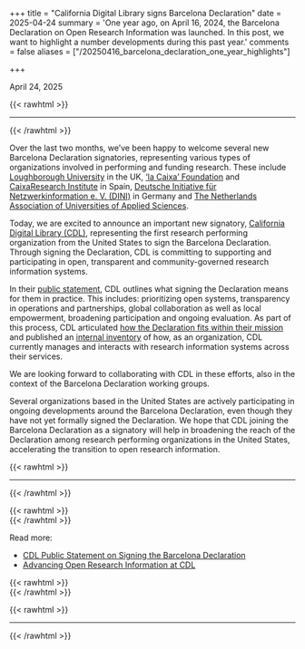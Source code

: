 +++
title = "California Digital Library signs Barcelona Declaration"
date = 2025-04-24
summary = 'One year ago, on April 16, 2024, the Barcelona Declaration on Open Research Information was launched. In this post, we want to highlight a number developments during this past year.'
comments = false
aliases = ["/20250416_barcelona_declaration_one_year_highlights"]

+++

April 24, 2025

{{< rawhtml >}}
<hr class="small">
{{< /rawhtml >}}

Over the last two months, we’ve been happy to welcome several new Barcelona Declaration signatories, representing various types of organizations involved in performing and funding research. These include [Loughborough University](https://www.lboro.ac.uk/) in the UK, [‘la Caixa’ Foundation](https://lacaixafoundation.org/en/) and
[CaixaResearch Institute](https://fundacionlacaixa.org/es/caixaresearch-institute) in Spain, [Deutsche Initiative für Netzwerkinformation e. V. (DINI)](https://dini.de/dini/ueber-uns) in Germany and [The Netherlands Association of Universities of Applied Sciences](https://www.vereniginghogescholen.nl/english). 

Today, we are excited to announce an important new signatory, [California Digital Library (CDL)](https://cdlib.org), representing the first research performing organization from the United States to sign the Barcelona Declaration. Through signing the Declaration, CDL is committing to supporting and participating in open, transparent and community-governed research information systems.

In their [public statement](https://cdlib.org/cdlinfo/2025/04/23/cdl-public-statement-on-endorsing-the-barcelona-declaration/), CDL outlines what signing the Declaration means for them in practice. This includes: prioritizing open systems, transparency in operations and partnerships, global collaboration as well as local empowerment, broadening participation and ongoing evaluation. As part of this process, CDL articulated [how the Declaration fits within their mission](https://osc.universityofcalifornia.edu/2025/04/advancing-open-research-information-at-cdl/) and published an [internal inventory](http://escholarship.org/uc/item/34m053gb) of how, as an organization, CDL currently manages and interacts with research information systems across their services.

We are looking forward to collaborating with CDL in these efforts, also in the context of the Barcelona Declaration working groups.  

Several organizations based in the United States are actively participating in ongoing developments around the Barcelona Declaration, even though they have not yet formally signed the Declaration. We hope that CDL joining the Barcelona Declaration as a signatory will help in broadening the reach of the Declaration among research performing organizations in the United States, accelerating the transition to open research information. 

{{< rawhtml >}}
<hr class="small">
{{< /rawhtml >}}

{{< rawhtml >}}
</br>
{{< /rawhtml >}}

Read more:
- [CDL Public Statement on Signing the Barcelona Declaration](https://cdlib.org/cdlinfo/2025/04/23/cdl-public-statement-on-endorsing-the-barcelona-declaration/)
- [Advancing Open Research Information at CDL](https://osc.universityofcalifornia.edu/2025/04/advancing-open-research-information-at-cdl/)


{{< rawhtml >}}
</br>
{{< /rawhtml >}}

{{< rawhtml >}}
<hr class="small">
{{< /rawhtml >}}
